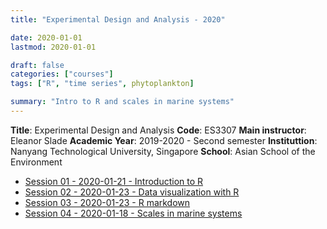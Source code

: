 ```yaml
---
title: "Experimental Design and Analysis - 2020"

date: 2020-01-01
lastmod: 2020-01-01

draft: false
categories: ["courses"]
tags: ["R", "time series", phytoplankton]

summary: "Intro to R and scales in marine systems"
---
```


__Title__: Experimental Design and Analysis
__Code__: ES3307
__Main instructor__: Eleanor Slade
__Academic Year__: 2019-2020 - Second semester
__Instituttion__: Nanyang Technological University, Singapore
__School__: Asian School of the Environment


* [Session 01 - 2020-01-21 - Introduction to R](../2020-course-ntu-experimental-design/R-session-01-intro.html)
* [Session 02 - 2020-01-23 - Data visualization with R](../2020-course-ntu-experimental-design/R-session-02-data_visualization.html)
* [Session 03 - 2020-01-23 - R markdown](../2020-course-ntu-experimental-design/R-session-03-markdown.html)
* [Session 04 - 2020-01-18 - Scales in marine systems](../2020-course-ntu-experimental-design/Marine-systems-scales.pdf)
